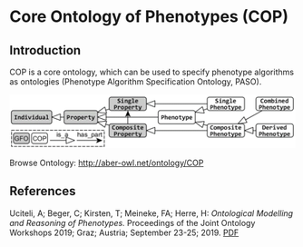 # Core Ontology of Phenotypes (COP)

## Introduction

COP is a core ontology, which can be used to specify phenotype algorithms as ontologies (Phenotype Algorithm Specification Ontology, PASO).

![COP overview](images/cop.png)

Browse Ontology: http://aber-owl.net/ontology/COP

## References

Uciteli, A; Beger, C; Kirsten, T; Meineke, FA; Herre, H: *Ontological Modelling and Reasoning of Phenotypes.* Proceedings of the Joint Ontology Workshops 2019; Graz; Austria; September 23-25; 2019. [PDF](http://ceur-ws.org/Vol-2518/paper-ODLS11.pdf)
